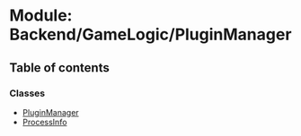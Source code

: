 # Module: Backend/GameLogic/PluginManager

## Table of contents

### Classes

- [PluginManager](../classes/Backend_GameLogic_PluginManager.PluginManager.md)
- [ProcessInfo](../classes/Backend_GameLogic_PluginManager.ProcessInfo.md)
